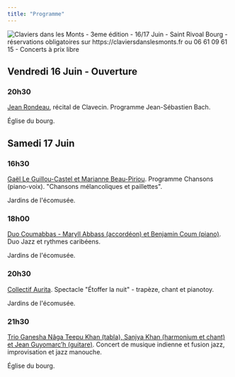 ```yaml
---
title: "Programme"
---
```

![Claviers dans les Monts - 3eme édition - 16/17 Juin - Saint Rivoal Bourg - réservations obligatoires sur https://claviersdanslesmonts.fr ou 06 61 09 61 15 - Concerts à prix libre](/img/2023/CDLM2023.jpg)

## Vendredi 16 Juin - Ouverture

### 20h30
[Jean Rondeau](../artistes/2023/jean-rondeau/), récital de Clavecin. Programme Jean-Sébastien Bach. 

Église du bourg.

## Samedi 17 Juin

### 16h30
[Gaël Le Guillou-Castel et Marianne Beau-Piriou](../artistes/2023/gael-marianne/). Programme Chansons
(piano-voix).
"Chansons mélancoliques et paillettes". 

Jardins de l'écomusée.

### 18h00
[Duo Coumabbas - Maryll Abbass (accordéon) et Benjamin Coum (piano)](../artistes/2023/coumabbas/). Duo Jazz et rythmes caribéens.

Jardins de l'écomusée.

### 20h30
[Collectif Aurita](../artistes/2023/collectif-aurita/). Spectacle "Étoffer la nuit" - trapèze, chant et pianotoy.

Jardins de l'écomusée.

### 21h30
[Trio Ganesha Nâga
Teepu Khan (tabla), Sanjya Khan (harmonium et chant) et Jean
Guyomarc’h (guitare)](../artistes/2023/ganesha-naga/). Concert de musique indienne et fusion jazz, improvisation et
jazz manouche.

Église du bourg.



